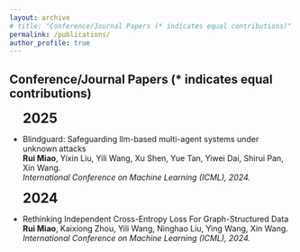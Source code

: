 ```yaml
---
layout: archive
# title: "Conference/Journal Papers (* indicates equal contributions)"
permalink: /publications/
author_profile: true
---
```


## Conference/Journal Papers (* indicates equal contributions)
<ul>

<font size="5"><b>2025</b></font><br />
<li>Blindguard: Safeguarding llm-based multi-agent systems under unknown attacks<br />
<b>Rui Miao</b>, Yixin Liu, Yili Wang, Xu Shen, Yue Tan, Yiwei Dai, Shirui Pan, Xin Wang.<br />
<i>International Conference on Machine Learning (ICML), 2024.</i><br /></li>

<font size="5"><b>2024</b></font><br />
<li>Rethinking Independent Cross-Entropy Loss For Graph-Structured Data<br />
<b>Rui Miao</b>, Kaixiong Zhou, Yili Wang, Ninghao Liu, Ying Wang, Xin Wang.<br />
<i>International Conference on Machine Learning (ICML), 2024.</i><br /></li>

